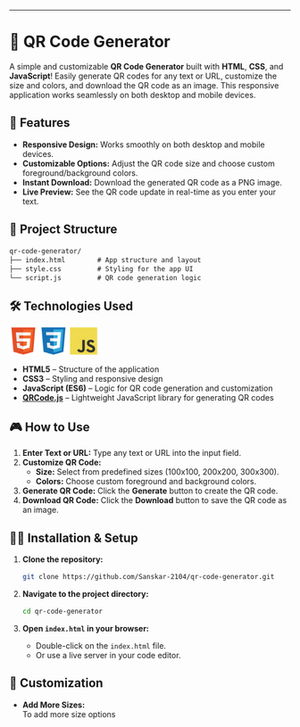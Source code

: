 
---

# 📱 QR Code Generator

A simple and customizable **QR Code Generator** built with **HTML**, **CSS**, and **JavaScript**! Easily generate QR codes for any text or URL, customize the size and colors, and download the QR code as an image. This responsive application works seamlessly on both desktop and mobile devices.

## 🚀 Features

- **Responsive Design:** Works smoothly on both desktop and mobile devices.
- **Customizable Options:** Adjust the QR code size and choose custom foreground/background colors.
- **Instant Download:** Download the generated QR code as a PNG image.
- **Live Preview:** See the QR code update in real-time as you enter your text.

## 📂 Project Structure

```
qr-code-generator/
├── index.html        # App structure and layout
├── style.css         # Styling for the app UI
└── script.js         # QR code generation logic
```

## 🛠️ Technologies Used

<p align="left">
  <img src="https://raw.githubusercontent.com/devicons/devicon/master/icons/html5/html5-original.svg" alt="HTML5" width="50" height="50"/> 
  <img src="https://raw.githubusercontent.com/devicons/devicon/master/icons/css3/css3-original.svg" alt="CSS3" width="50" height="50"/> 
  <img src="https://raw.githubusercontent.com/devicons/devicon/master/icons/javascript/javascript-original.svg" alt="JavaScript" width="50" height="50"/>
</p>

- **HTML5** – Structure of the application  
- **CSS3** – Styling and responsive design  
- **JavaScript (ES6)** – Logic for QR code generation and customization  
- **[QRCode.js](https://cdnjs.cloudflare.com/ajax/libs/qrcodejs/1.0.0/qrcode.min.js)** – Lightweight JavaScript library for generating QR codes  

## 🎮 How to Use

1. **Enter Text or URL:** Type any text or URL into the input field.
2. **Customize QR Code:**  
   - **Size:** Select from predefined sizes (100x100, 200x200, 300x300).  
   - **Colors:** Choose custom foreground and background colors.
3. **Generate QR Code:** Click the **Generate** button to create the QR code.
4. **Download QR Code:** Click the **Download** button to save the QR code as an image.

## 🧑‍💻 Installation & Setup

1. **Clone the repository:**
   ```bash
   git clone https://github.com/Sanskar-2104/qr-code-generator.git
   ```

2. **Navigate to the project directory:**
   ```bash
   cd qr-code-generator
   ```

3. **Open `index.html` in your browser:**
   - Double-click on the `index.html` file.
   - Or use a live server in your code editor.

## 🔧 Customization

- **Add More Sizes:**  
  To add more size options
